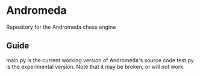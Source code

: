 # Andromeda
Repository for the Andromeda chess engine

## Guide
main.py is the current working version of Andromeda's source code
test.py is the experimental version. Note that it may be broken, or will not work.
